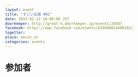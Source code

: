 ```yaml
---
layout: event
title: "すごい広島 #91"
date: 2015-02-11 18:00:00 JST
doorkeeper: http://great-h.doorkeeper.jp/events/20587
facebook: https://www.facebook.com/events/624048814408102/
togetter:
place: movin_on
categories: events
---
```


# 参加者
